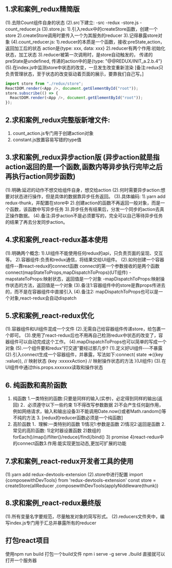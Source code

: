 ## 1.求和案例_redux精简版
(1).去除Count组件自身的状态
(2).src下建立:
    -src
        -redux
            -store.js
            -count_reducer.js
(3).store.js:
    1).引入redux中的createStore函数，创建一个store
    2).createStore调用时要传入一个为其服务的reducer
    3).记得暴露store对象
(4).count_reducer.js:
    1).reducer的本质是一个函数，接收:preState,action，返回加工后的状态 action是{type: xxx, data: xxx}
    2).reducer有两个作用:初始化状态，加工状态
    3).reducer被第一次调用时，是store自动触发的，
        传递的preState是undefined, 
        传递的action中的是{type: "@@REDUX/INIT_a.2.b.4"}
(5).在index.js中监测store中状态的改变，一旦发生改变重新渲染<App/>
[备注:redux只负责管理状态，至于状态的改变驱动着页面的展示，要靠我们自己写。]
```javascript
import store from "./redux/store";
ReactDOM.render(<App />, document.getElementById("root"));
store.subscribe(() => {
  ReactDOM.render(<App />, document.getElementById("root"));
});
```

## 2.求和案例_redux完整版新增文件:
1. count_action.js专门用于创建action对象
2. constant.js放置容易写错的type值


## 3.求和案例_redux异步action版 (异步action就是指action返回的是一个函数,函数内等异步执行完毕之后再执行action同步函数)
(1).明确:延迟的动作不想交给组件自身，想交给action
(2).何时需要异步action:想要对状态进行操作，但是具体的数据靠异步任务返回。
(3).具体编码:
    1).yarn add redux-thunk，并配置在store中
    2).创建action的函数不再返回一般对象，而是一个函数，该函数中写异步任务
    3).异步任务有结果后，分发一个同步的action去真正操作数据。
(4).备注:异步action不是必须要写的，完全可以自己等待异步任务的结果了再去分发同步action。


## 4.求和案例_react-redux基本使用
(1).明确两个概念:
    1).UI组件不能使用任何redux的api，只负责页面的呈现、交互等。
    2).容器组件:负责和redux通信，将结果交给UI组件。
(2).如何创建一个容器组件--靠react-redux的connect函数
connect的第一个参数接收的是两个函数
connect(mapStateToProps,mapDispatchToProps)(UT组件)
    -mapstateToProps:映射状态，返回值是一个对象
    -mapDispatchToProps:映射操作状态的方法，返回值是一个对象
(3).备注1:容器组件中的store是靠props传进去的，而不是在容器组件中直接引入
(4).备注2: mapDispatchToProps也可以是一个对象,react-redux会自动dispatch


## 5.求和案例_react-redux优化
(1).容器组件和UI组件混成一个文件
(2).无需自己给容器组件传递store，给<App/>包裹一个<Provider store={store}>即可。
(3).使用了react-redux后也不用再自己检测redux中状态的改变了，容器组件可以自动完成这个工作。
(4).mapDispatchToProps也可以简单的写成一个对象
(5).一个组件要和redux“打交道”要经过那几步?
    (1).定义好UI组件---不暴露
    (2).引入connect生成一个容器组件，并暴露，写法如下:connect(
        state =>({key :value}), // 映射状态
        {key :xxxxxAction} // 映射操作状态的方法
    )(UI组件)
    (3).在UI组件中通过this.props.xxxxxxx读取和操作状态

## 6. 纯函数和高阶函数
1. 纯函数
    1.一类特别的函数:只要是同样的输入(实参)，必定得到同样的输出(返回)
    2．必须遵守以下一些约束
        1)不得改写参数数据
        2)不会产生任何副作用，例如网络请求，输入和输出设备3)不能调用Date.now()或者Math.random()等不纯的方法
    3. [redux的reducer函数必须是一个纯函数]
2. 高阶函数
    1．理解:一类特别的函数
        1)情况1:参数是函数
        2)情况2:返回是函数
    2.常见的高阶函数:
        1)定时器设置函数
        2)数组的 forEach()/map()/filter()/reduce(/find(/bind()
        3) promise
        4)react-redux中的connect函数3.作用:能实现更加动态,更加可扩展的功能


## 7.求和案例_react-redux开发者工具的使用
(1).yarn add redux-devtools-extension
(2).store中进行配置
import {composewithDevTools} from 'redux-devtools-extension'
const store = createStore(allReducer ,composewithDevTools(applyNiddleware(thunk))

## 8.求和案例_react-redux最终版
(1).所有变量名字要规范，尽量触发对象的简写形式。
(2).reducers文件夹中，编写index.js专门用于汇总并暴露所有的reducer

## 打包react项目
使用npm run build 打包一个build文件
npm i serve -g
serve ./build 直接就可以打开一个服务器
